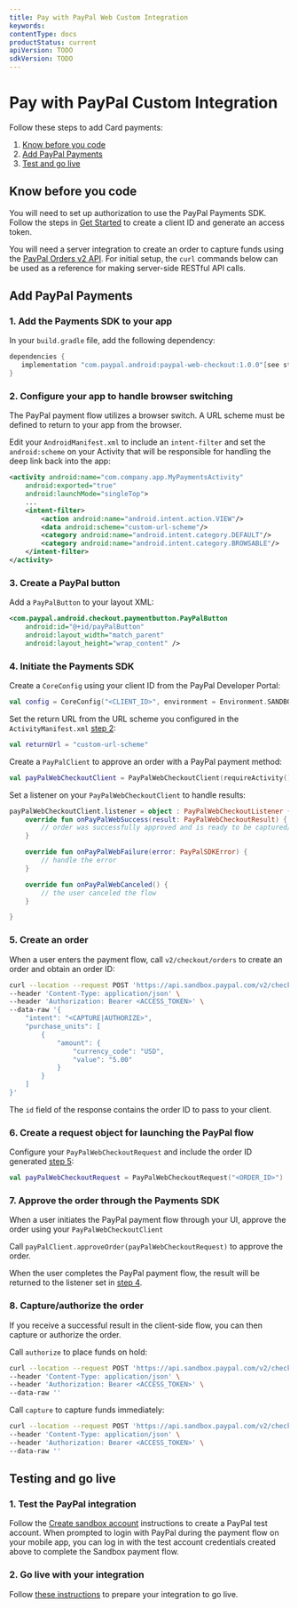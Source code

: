 ```yaml
---
title: Pay with PayPal Web Custom Integration
keywords: 
contentType: docs
productStatus: current
apiVersion: TODO
sdkVersion: TODO
---
```

# Pay with PayPal Custom Integration

Follow these steps to add Card payments:

1. [Know before you code](#know-before-you-code)
1. [Add PayPal Payments](#add-paypal-payments)
1. [Test and go live](#test-and-go-live)

## Know before you code

You will need to set up authorization to use the PayPal Payments SDK. 
Follow the steps in [Get Started](https://developer.paypal.com/api/rest/#link-getstarted) to create a client ID and generate an access token. 

You will need a server integration to create an order to capture funds using the [PayPal Orders v2 API](https://developer.paypal.com/docs/api/orders/v2).
For initial setup, the `curl` commands below can be used as a reference for making server-side RESTful API calls.

## Add PayPal Payments

### 1. Add the Payments SDK  to your app

In your `build.gradle` file, add the following dependency:

```groovy
dependencies {
   implementation "com.paypal.android:paypal-web-checkout:1.0.0"[see step 8](#8-Capture-authorize-the-order)
}
```

### 2. Configure your app to handle browser switching

The PayPal payment flow utilizes a browser switch. A URL scheme must be defined to return to your app from the browser.

Edit your `AndroidManifest.xml` to include an `intent-filter` and set the `android:scheme` on your Activity that will be responsible for handling the deep link back into the app:

```xml
<activity android:name="com.company.app.MyPaymentsActivity"
    android:exported="true"
    android:launchMode="singleTop">
    ...
    <intent-filter>
        <action android:name="android.intent.action.VIEW"/>
        <data android:scheme="custom-url-scheme"/>
        <category android:name="android.intent.category.DEFAULT"/>
        <category android:name="android.intent.category.BROWSABLE"/>
    </intent-filter>
</activity>
```

### 3. Create a PayPal button 

Add a `PayPalButton` to your layout XML:

```xml
<com.paypal.android.checkout.paymentbutton.PayPalButton
    android:id="@+id/payPalButton"
    android:layout_width="match_parent"
    android:layout_height="wrap_content" />
```

### 4. Initiate the Payments SDK

Create a `CoreConfig` using your client ID from the PayPal Developer Portal:

```kotlin
val config = CoreConfig("<CLIENT_ID>", environment = Environment.SANDBOX)
```

Set the return URL from the URL scheme you configured in the `ActivityManifest.xml` [step 2](#2-configure-your-app-to-handle-browser-switching):

```kotlin
val returnUrl = "custom-url-scheme"
```

Create a `PayPalClient` to approve an order with a PayPal payment method:

```kotlin
val payPalWebCheckoutClient = PayPalWebCheckoutClient(requireActivity(), config, returnUrl)
```

Set a listener on your `PayPalWebCheckoutClient` to handle results:

```kotlin
payPalWebCheckoutClient.listener = object : PayPalWebCheckoutListener {
    override fun onPayPalWebSuccess(result: PayPalWebCheckoutResult) {
        // order was successfully approved and is ready to be captured/authorized (see step 8)
    }

    override fun onPayPalWebFailure(error: PayPalSDKError) {
        // handle the error
    }

    override fun onPayPalWebCanceled() {
        // the user canceled the flow
    }

}
```

### 5. Create an order

When a user enters the payment flow, call `v2/checkout/orders` to create an order and obtain an order ID:

```bash
curl --location --request POST 'https://api.sandbox.paypal.com/v2/checkout/orders/' \
--header 'Content-Type: application/json' \
--header 'Authorization: Bearer <ACCESS_TOKEN>' \
--data-raw '{
    "intent": "<CAPTURE|AUTHORIZE>",
    "purchase_units": [
        {
            "amount": {
                "currency_code": "USD",
                "value": "5.00"
            }
        }
    ]
}'
```

The `id` field of the response contains the order ID to pass to your client.

### 6. Create a request object for launching the PayPal flow

Configure your `PayPalWebCheckoutRequest` and include the order ID generated [step 5](#5-create-an-order):

```kotlin
val payPalWebCheckoutRequest = PayPalWebCheckoutRequest("<ORDER_ID>")
```

### 7. Approve the order through the Payments SDK

When a user initiates the PayPal payment flow through your UI, approve the order using your `PayPalWebCheckoutClient`

Call `payPalClient.approveOrder(payPalWebCheckoutRequest)` to approve the order.

When the user completes the PayPal payment flow, the result will be returned to the listener set in [step 4](#4-initiate-the-payments-sdk).

### 8. Capture/authorize the order

If you receive a successful result in the client-side flow, you can then capture or authorize the order. 

Call `authorize` to place funds on hold:

```bash
curl --location --request POST 'https://api.sandbox.paypal.com/v2/checkout/orders/<ORDER_ID>/authorize' \
--header 'Content-Type: application/json' \
--header 'Authorization: Bearer <ACCESS_TOKEN>' \
--data-raw ''
```

Call `capture` to capture funds immediately:

```bash
curl --location --request POST 'https://api.sandbox.paypal.com/v2/checkout/orders/<ORDER_ID>/capture' \
--header 'Content-Type: application/json' \
--header 'Authorization: Bearer <ACCESS_TOKEN>' \
--data-raw ''
```

## Testing and go live

### 1. Test the PayPal integration

Follow the [Create sandbox account](https://developer.paypal.com/api/rest/#link-createsandboxaccounts) instructions to create a PayPal test account.
When prompted to login with PayPal during the payment flow on your mobile app, you can log in with the test account credentials created above to complete the Sandbox payment flow. 

### 2. Go live with your integration

Follow [these instructions](https://developer.paypal.com/api/rest/production/) to prepare your integration to go live.
